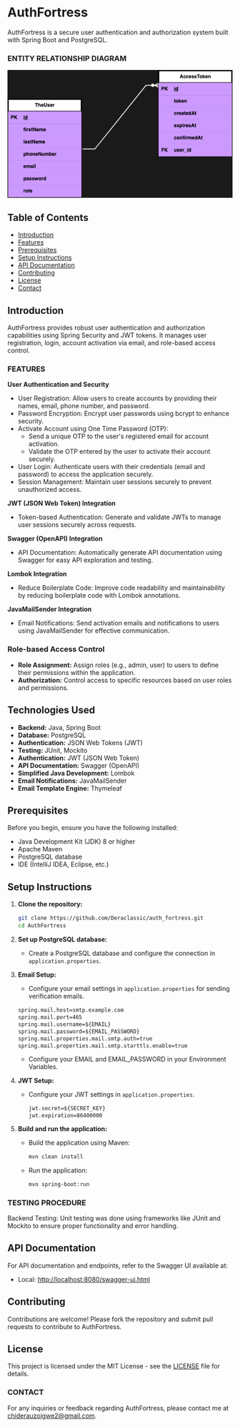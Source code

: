 # AuthFortress

AuthFortress is a secure user authentication and authorization system built with Spring Boot and PostgreSQL.

### ENTITY RELATIONSHIP DIAGRAM

![Entity Relationship Diagram](src/main/resources/ERD.png)

## Table of Contents

- [Introduction](#introduction)
- [Features](#features)
- [Prerequisites](#prerequisites)
- [Setup Instructions](#setup-instructions)
- [API Documentation](#api-documentation)
- [Contributing](#contributing)
- [License](#license)
- [Contact](#contact)

## Introduction

AuthFortress provides robust user authentication and authorization capabilities using Spring Security and JWT tokens. It manages user registration, login, account activation via email, and role-based access control.

### FEATURES

**User Authentication and Security**

- User Registration: Allow users to create accounts by providing their names, email, phone number, and password.
- Password Encryption: Encrypt user passwords using bcrypt to enhance security.
- Activate Account using One Time Password (OTP):
   - Send a unique OTP to the user's registered email for account activation.
   - Validate the OTP entered by the user to activate their account securely.
- User Login: Authenticate users with their credentials (email and password) to access the application securely.
- Session Management: Maintain user sessions securely to prevent unauthorized access.

**JWT (JSON Web Token) Integration**

- Token-based Authentication: Generate and validate JWTs to manage user sessions securely across requests.

**Swagger (OpenAPI) Integration**

- API Documentation: Automatically generate API documentation using Swagger for easy API exploration and testing.

**Lombok Integration**

- Reduce Boilerplate Code: Improve code readability and maintainability by reducing boilerplate code with Lombok annotations.

**JavaMailSender Integration**

- Email Notifications: Send activation emails and notifications to users using JavaMailSender for effective communication.

### Role-based Access Control

- **Role Assignment:** Assign roles (e.g., admin, user) to users to define their permissions within the application.
- **Authorization:** Control access to specific resources based on user roles and permissions.


## Technologies Used

- **Backend:** Java, Spring Boot
- **Database:** PostgreSQL
- **Authentication:** JSON Web Tokens (JWT)
- **Testing:** JUnit, Mockito
- **Authentication:** JWT (JSON Web Token)
- **API Documentation:** Swagger (OpenAPI)
- **Simplified Java Development:** Lombok
- **Email Notifications:** JavaMailSender
- **Email Template Engine:** Thymeleaf

## Prerequisites

Before you begin, ensure you have the following installed:

- Java Development Kit (JDK) 8 or higher
- Apache Maven
- PostgreSQL database
- IDE (IntelliJ IDEA, Eclipse, etc.)

## Setup Instructions

1. **Clone the repository:**

   ```bash
   git clone https://github.com/Deraclassic/auth_fortress.git
   cd AuthFortress

2. **Set up PostgreSQL database:**
    - Create a PostgreSQL database and configure the connection in `application.properties`.
3. **Email Setup:**
    - Configure your email settings in `application.properties` for sending verification emails.
   ```properties
   spring.mail.host=smtp.example.com
   spring.mail.port=465
   spring.mail.username=${EMAIL}
   spring.mail.password=${EMAIL_PASSWORD}
   spring.mail.properties.mail.smtp.auth=true
   spring.mail.properties.mail.smtp.starttls.enable=true
     ```
   
    - Configure your EMAIL and EMAIL_PASSWORD in your Environment Variables.
4. **JWT Setup:**
   - Configure your JWT settings in `application.properties`.

     ```properties
     jwt.secret=${SECRET_KEY}
     jwt.expiration=86400000
     ```
     
5. **Build and run the application:**

    - Build the application using Maven:

      ```bash
      mvn clean install
      ```

    - Run the application:

      ```bash
      mvn spring-boot:run
      ```

### TESTING PROCEDURE
Backend Testing: Unit testing was done using frameworks like JUnit and Mockito to ensure proper functionality and error handling.

## API Documentation

For API documentation and endpoints, refer to the Swagger UI available at:

- Local: [http://localhost:8080/swagger-ui.html](http://localhost:8080/swagger-ui.html)

## Contributing

Contributions are welcome! Please fork the repository and submit pull requests to contribute to AuthFortress.

## License

This project is licensed under the MIT License - see the [LICENSE](LICENSE) file for details.

### CONTACT
For any inquiries or feedback regarding AuthFortress, please contact me at chiderauzoigwe2@gmail.com.